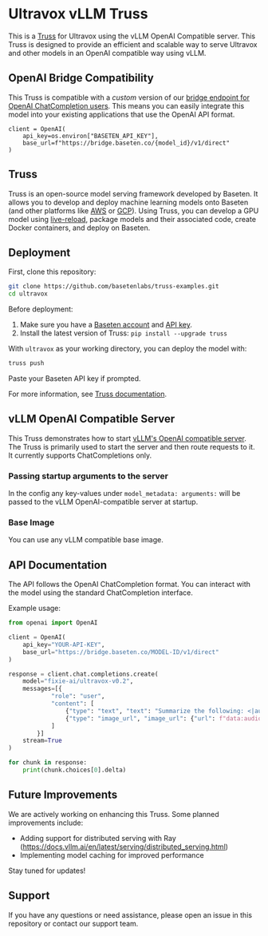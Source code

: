 # Ultravox vLLM Truss

This is a [Truss](https://truss.baseten.co/) for Ultravox using the vLLM OpenAI Compatible server. This Truss is designed to provide an efficient and scalable way to serve Ultravox and other models in an OpenAI compatible way using vLLM.

## OpenAI Bridge Compatibility

This Truss is compatible with a *custom* version of our [bridge endpoint for OpenAI ChatCompletion users](https://docs.baseten.co/api-reference/openai). This means you can easily integrate this model into your existing applications that use the OpenAI API format.

```
client = OpenAI(
    api_key=os.environ["BASETEN_API_KEY"],
    base_url=f"https://bridge.baseten.co/{model_id}/v1/direct"
)
```

## Truss

Truss is an open-source model serving framework developed by Baseten. It allows you to develop and deploy machine learning models onto Baseten (and other platforms like [AWS](https://truss.baseten.co/deploy/aws) or [GCP](https://truss.baseten.co/deploy/gcp)). Using Truss, you can develop a GPU model using [live-reload](https://baseten.co/blog/technical-deep-dive-truss-live-reload), package models and their associated code, create Docker containers, and deploy on Baseten.

## Deployment

First, clone this repository:

```sh
git clone https://github.com/basetenlabs/truss-examples.git
cd ultravox
```

Before deployment:

1. Make sure you have a [Baseten account](https://app.baseten.co/signup) and [API key](https://app.baseten.co/settings/account/api_keys).
2. Install the latest version of Truss: `pip install --upgrade truss`

With `ultravox` as your working directory, you can deploy the model with:

```sh
truss push
```

Paste your Baseten API key if prompted.

For more information, see [Truss documentation](https://truss.baseten.co).

## vLLM OpenAI Compatible Server

This Truss demonstrates how to start [vLLM's OpenAI compatible server](https://docs.vllm.ai/en/latest/serving/openai_compatible_server.html). The Truss is primarily used to start the server and then route requests to it. It currently supports ChatCompletions only.

### Passing startup arguments to the server

In the config any key-values under `model_metadata: arguments:` will be passed to the vLLM OpenAI-compatible server at startup.

### Base Image

You can use any vLLM compatible base image.

## API Documentation

The API follows the OpenAI ChatCompletion format. You can interact with the model using the standard ChatCompletion interface.

Example usage:

```python
from openai import OpenAI

client = OpenAI(
    api_key="YOUR-API-KEY",
    base_url="https://bridge.baseten.co/MODEL-ID/v1/direct"
)

response = client.chat.completions.create(
    model="fixie-ai/ultravox-v0.2",
    messages=[{
            "role": "user",
            "content": [
                {"type": "text", "text": "Summarize the following: <|audio|>"},
                {"type": "image_url", "image_url": {"url": f"data:audio/wav;base64,{base64_wav}"}}
            ]
        }]
    stream=True
)

for chunk in response:
    print(chunk.choices[0].delta)
```

## Future Improvements

We are actively working on enhancing this Truss. Some planned improvements include:

- Adding support for distributed serving with Ray (https://docs.vllm.ai/en/latest/serving/distributed_serving.html)
- Implementing model caching for improved performance

Stay tuned for updates!

## Support

If you have any questions or need assistance, please open an issue in this repository or contact our support team.
